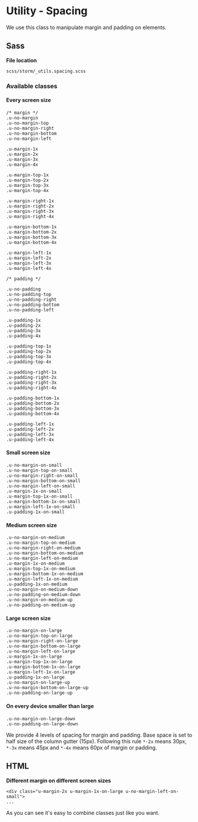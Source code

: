 # Utility - Spacing

We use this class to manipulate margin and padding on elements.

## Sass

**File location**

``` 
scss/storm/_utils.spacing.scss
```

### Available classes

#### Every screen size

```
/* margin */  
.u-no-margin  
.u-no-margin-top  
.u-no-margin-right  
.u-no-margin-bottom  
.u-no-margin-left

.u-margin-1x  
.u-margin-2x  
.u-margin-3x  
.u-margin-4x

.u-margin-top-1x  
.u-margin-top-2x  
.u-margin-top-3x  
.u-margin-top-4x

.u-margin-right-1x  
.u-margin-right-2x  
.u-margin-right-3x  
.u-margin-right-4x

.u-margin-bottom-1x  
.u-margin-bottom-2x  
.u-margin-bottom-3x  
.u-margin-bottom-4x

.u-margin-left-1x  
.u-margin-left-2x  
.u-margin-left-3x  
.u-margin-left-4x

/* padding */

.u-no-padding  
.u-no-padding-top  
.u-no-padding-right  
.u-no-padding-bottom  
.u-no-padding-left

.u-padding-1x  
.u-padding-2x  
.u-padding-3x  
.u-padding-4x

.u-padding-top-1x  
.u-padding-top-2x  
.u-padding-top-3x  
.u-padding-top-4x

.u-padding-right-1x  
.u-padding-right-2x  
.u-padding-right-3x  
.u-padding-right-4x

.u-padding-bottom-1x  
.u-padding-bottom-2x  
.u-padding-bottom-3x  
.u-padding-bottom-4x

.u-padding-left-1x  
.u-padding-left-2x  
.u-padding-left-3x  
.u-padding-left-4x
```

####  Small screen size

```
.u-no-margin-on-small  
.u-no-margin-top-on-small  
.u-no-margin-right-on-small  
.u-no-margin-bottom-on-small  
.u-no-margin-left-on-small  
.u-margin-1x-on-small  
.u-margin-top-1x-on-small  
.u-margin-bottom-1x-on-small  
.u-margin-left-1x-on-small  
.u-padding-1x-on-small
```

####  Medium screen size

```
.u-no-margin-on-medium  
.u-no-margin-top-on-medium  
.u-no-margin-right-on-medium  
.u-no-margin-bottom-on-medium  
.u-no-margin-left-on-medium  
.u-margin-1x-on-medium  
.u-margin-top-1x-on-medium  
.u-margin-bottom-1x-on-medium  
.u-margin-left-1x-on-medium  
.u-padding-1x-on-medium  
.u-no-margin-on-medium-down  
.u-no-padding-on-medium-down  
.u-no-margin-on-medium-up  
.u-no-padding-on-medium-up
```

####  Large screen size

```
.u-no-margin-on-large  
.u-no-margin-top-on-large  
.u-no-margin-right-on-large  
.u-no-margin-bottom-on-large  
.u-no-margin-left-on-large  
.u-margin-1x-on-large  
.u-margin-top-1x-on-large  
.u-margin-bottom-1x-on-large  
.u-margin-left-1x-on-large  
.u-padding-1x-on-large  
.u-no-margin-on-large-up  
.u-no-margin-bottom-on-large-up  
.u-no-padding-on-large-up
```

#### On every device smaller than large

```
.u-no-margin-on-large-down  
.u-no-padding-on-large-down
```

We provide 4 levels of spacing for margin and padding. Base space is set to half size of the column gutter (15px). Following this rule `*-2x` means 30px, `*-3x` means 45px and `*-4x` means 60px of margin or padding.

## HTML

**Different margin on different screen sizes**

``` 
<div class="u-margin-2x u-margin-1x-on-large u-no-margin-left-on-small">
...

```

As you can see it's easy to combine classes just like you want.
